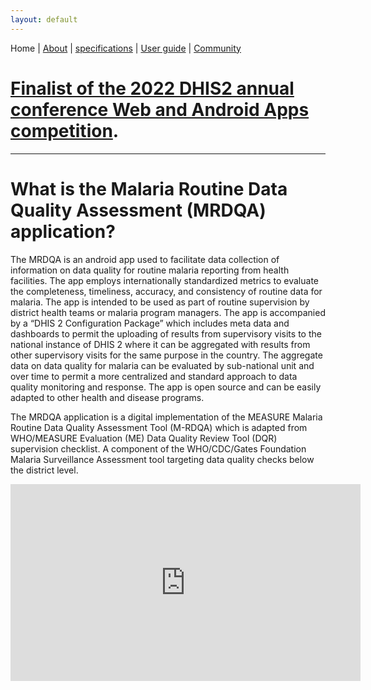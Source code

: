 ```yaml
---
layout: default
---
```

Home | [About](./about.md) | [specifications](./specs.md) | [User guide](./userguide.md) | [Community](https://community.dhis2.org/t/malaria-routine-data-quality-assessment-app/48146)


# [Finalist of the 2022 DHIS2 annual conference Web and Android Apps competition](https://community.dhis2.org/t/announcing-the-finalists-of-the-dhis2-web-android-app-competition-2022/47992).

* * *

# What is the Malaria Routine Data Quality Assessment (MRDQA) application?

The MRDQA is an android app used to facilitate data collection of information on data quality for routine malaria reporting from health facilities. The app employs internationally standardized metrics to evaluate the completeness, timeliness, accuracy, and consistency of routine data for malaria. The app is intended to be used as part of routine supervision by district health teams or malaria program managers. The app is accompanied by a “DHIS 2 Configuration Package” which includes meta data and dashboards to permit the uploading of results from supervisory visits to the national instance of DHIS 2 where it can be aggregated with results from other supervisory visits for the same purpose in the country. The aggregate data on data quality for malaria can be evaluated by sub-national unit and over time to permit a more centralized and standard approach to data quality monitoring and response. The app is open source and can be easily adapted to other health and disease programs.

The MRDQA application is a digital implementation of the MEASURE Malaria Routine Data Quality Assessment Tool (M-RDQA) which is adapted from WHO/MEASURE Evaluation (ME) Data Quality Review Tool (DQR) supervision checklist. A component of the WHO/CDC/Gates Foundation Malaria Surveillance Assessment tool targeting data quality checks below the district level.


<iframe width="560" height="315" src="https://www.youtube.com/embed/jF4pfyVKzhc" title="YouTube video player" frameborder="0" allow="accelerometer; autoplay; clipboard-write; encrypted-media; gyroscope; picture-in-picture" allowfullscreen></iframe>